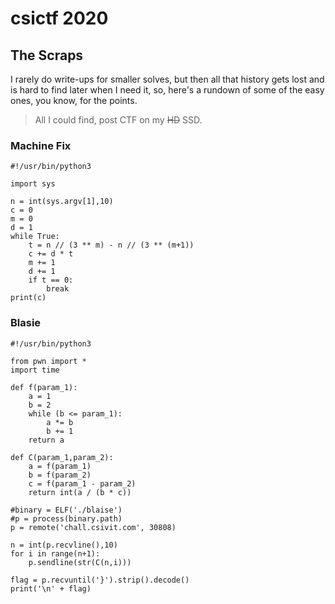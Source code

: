 # csictf 2020

## The Scraps

I rarely do write-ups for smaller solves, but then all that history gets lost and is hard to find later when I need it, so, here's a rundown of some of the easy ones, you know, for the points.

> All I could find, post CTF on my <strike>HD</strike> SSD.


### Machine Fix

```
#!/usr/bin/python3

import sys

n = int(sys.argv[1],10)
c = 0
m = 0
d = 1
while True:
    t = n // (3 ** m) - n // (3 ** (m+1))
    c += d * t
    m += 1
    d += 1
    if t == 0:
        break
print(c)
```


### Blasie


```
#!/usr/bin/python3

from pwn import *
import time

def f(param_1):
    a = 1
    b = 2
    while (b <= param_1):
        a *= b
        b += 1
    return a

def C(param_1,param_2):
    a = f(param_1)
    b = f(param_2)
    c = f(param_1 - param_2)
    return int(a / (b * c))

#binary = ELF('./blaise')
#p = process(binary.path)
p = remote('chall.csivit.com', 30808)

n = int(p.recvline(),10)
for i in range(n+1):
    p.sendline(str(C(n,i)))

flag = p.recvuntil('}').strip().decode()
print('\n' + flag)
```
